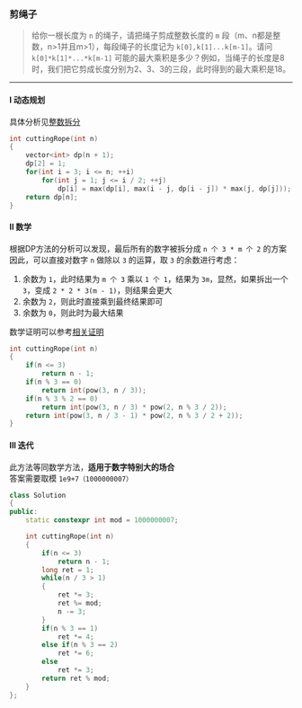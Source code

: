 ### 剪绳子

> 给你一根长度为 `n` 的绳子，请把绳子剪成整数长度的 `m` 段（m、n都是整数，n>1并且m>1），每段绳子的长度记为 `k[0],k[1]...k[m-1]`。请问 `k[0]*k[1]*...*k[m-1]` 可能的最大乘积是多少？例如，当绳子的长度是8时，我们把它剪成长度分别为2、3、3的三段，此时得到的最大乘积是18。  

----------

#### I 动态规划

具体分析见[整数拆分](%230343%20Integer%20Break%20整数拆分.md)  

```cpp
int cuttingRope(int n) 
{
    vector<int> dp(n + 1);
    dp[2] = 1;
    for(int i = 3; i <= n; ++i)
        for(int j = 1; j <= i / 2; ++j)
            dp[i] = max(dp[i], max(i - j, dp[i - j]) * max(j, dp[j]));
    return dp[n];
}
```

#### II 数学

根据DP方法的分析可以发现，最后所有的数字被拆分成 `n 个 3 * m 个 2` 的方案  
因此，可以直接对数字 `n` 做除以 `3` 的运算，取 `3` 的余数进行考虑：
1. 余数为 `1`，此时结果为 `m 个 3` 乘以 `1 个 1`，结果为 `3m`，显然，如果拆出一个 `3`，变成 `2 * 2 * 3(m - 1)`，则结果会更大  
2. 余数为 `2`，则此时直接乘到最终结果即可  
3. 余数为 `0`，则此时为最大结果  
 
数学证明可以参考[相关证明](https://leetcode-cn.com/problems/jian-sheng-zi-lcof/solution/mian-shi-ti-14-i-jian-sheng-zi-tan-xin-si-xiang-by/)  

```cpp
int cuttingRope(int n) 
{
    if(n <= 3)
        return n - 1;
    if(n % 3 == 0)
        return int(pow(3, n / 3));
    if(n % 3 % 2 == 0)
        return int(pow(3, n / 3) * pow(2, n % 3 / 2));
    return int(pow(3, n / 3 - 1) * pow(2, n % 3 / 2 + 2));
}
```

#### III 迭代

此方法等同数学方法，**适用于数字特别大的场合**  
答案需要取模 `1e9+7（1000000007）`  

```cpp
class Solution 
{
public:
    static constexpr int mod = 1000000007;

    int cuttingRope(int n) 
    {
        if(n <= 3)
            return n - 1;
        long ret = 1;
        while(n / 3 > 1)
        {
            ret *= 3;
            ret %= mod;
            n -= 3;
        }
        if(n % 3 == 1)
            ret *= 4;
        else if(n % 3 == 2)
            ret *= 6;
        else
            ret *= 3;
        return ret % mod;
    }
};
```
